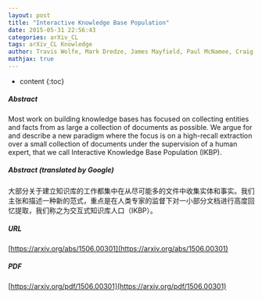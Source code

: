 ```yaml
---
layout: post
title: "Interactive Knowledge Base Population"
date: 2015-05-31 22:56:43
categories: arXiv_CL
tags: arXiv_CL Knowledge
author: Travis Wolfe, Mark Dredze, James Mayfield, Paul McNamee, Craig Harman, Tim Finin, Benjamin Van Durme
mathjax: true
---
```


* content
{:toc}

##### Abstract
Most work on building knowledge bases has focused on collecting entities and facts from as large a collection of documents as possible. We argue for and describe a new paradigm where the focus is on a high-recall extraction over a small collection of documents under the supervision of a human expert, that we call Interactive Knowledge Base Population (IKBP).

##### Abstract (translated by Google)
大部分关于建立知识库的工作都集中在从尽可能多的文件中收集实体和事实。我们主张和描述一种新的范式，重点是在人类专家的监督下对一小部分文档进行高度回忆提取，我们称之为交互式知识库人口（IKBP）。

##### URL
[https://arxiv.org/abs/1506.00301](https://arxiv.org/abs/1506.00301)

##### PDF
[https://arxiv.org/pdf/1506.00301](https://arxiv.org/pdf/1506.00301)

